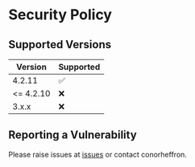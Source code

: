 # Security Policy

## Supported Versions

| Version | Supported          |
| ------- | ------------------ |
| 4.2.11   | :white_check_mark: |
| <= 4.2.10   | :x: |
| 3.x.x   | :x:                |

## Reporting a Vulnerability

Please raise issues at [issues](https://github.com/conorheffron/ironoc-db/issues) or contact conorheffron.
